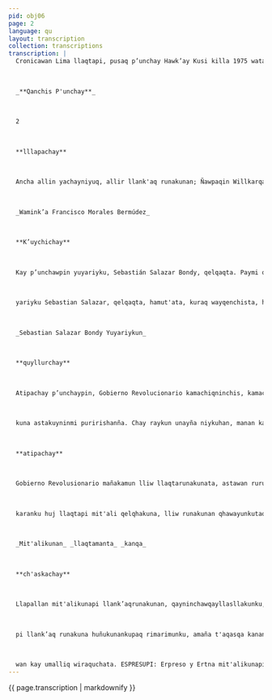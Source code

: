 ```yaml
---
pid: obj06
page: 2
language: qu
layout: transcription
collection: transcriptions
transcription: |
  Cronicawan Lima llaqtapi, pusaq p’unchay Hawk’ay Kusi killa 1975 watapi
  
  
  
  _**Qanchis P'unchay**_
  
  
  
  2
  
  
  
  **lllapachay**
  
  
  
  Ancha allin yachayniyuq, allir llank'aq runakunan; Ñawpaqin Willkarqata, Wamink’a Francisco Morales Bermúdezta yanaparinqaku. Chay runakuna Organo de Asesoramiento nisqata hunt'achinqaku. Kaytan kamachipi pagarichimun Gobiemo Revolucionario, llapallan runakuna masichakuypi yanapanan kaqtin, chaytan Democracia Social sutiwan riqsinchis. Kay Revoluciunpa tiqsinkuna kamachikusqanman hinan, Consejo Consultivo del Primer Minlstro nisqanchismi, hunt'akunqa, imaymana t'aqspi masichasqa llank’aq runakunawan. Riqsinchispas hina, kay tiqsikunan chiqaqchanku, llapallan kamachikuna kikin masichasqa runakunaq chawpinmanta pacha sayarinanpaq, mana makimakiman chayashaqtin, lllw llaqtanchis munasqanman hina. Chaytapunin rimayninpi sut'ichashan Decreto Supremo Kamachi015 yupayniyug, chay kamachin paqarichimun kay Consejo nisqanchista Yuyarillantaqmi Ñawpaqin Willkarq Wamink’a, Gobierno Revolucionariuq kamachikusqanpi yanapekusqanta, chayraykun munan, kikin llank’aqkunawan rimariyta. Kay Consejo nisqanchisman, llank’aq runakuna hunt’akusqanmi, ancha allin, chayraqmi llapallan llank'aq runakuna, kay Gobiemo Revolucionariuq kamachikusqanpi, yanaperikuyta atinqakuña. Kay Consejuman hunt’akuq runakunan, mana Administración Públicapaq llank’aqkunachu kananku, paykunan sapallanmanta haykunqaku, hinaspataq Wamink’a Francisco Morales múdez wajyasqallan. Manan qulqita llank’asqankumanta chaskinqakuchu.
  
  
  
  _Wamink’a Francisco Morales Bermúdez_
  
  
  
  **K’uychichay**
  
  
  
  Kay p’unchawpin yuyariyku, Sebastián Salazar Bondy, qelqaqta. Paymi qilqaran p’atarakunata wajchaq muchuyninta qhawaspa. Paymi arawiku karan, takinpitaq churaq llaqtaq nunanta. Chunka watañan chinkan paypa wañusqan. Instituto Nacional de Cultura nisqan chayta yuyarispa imaymanta hamut'an Sebastián Salazar Bondy nuwasqanta waynakunu mana konganankupaq. P'atarankunata ñawinchanankupaq, Sebastián Salazan Bondita wiñaypaq wiñaykama yurarinankupaq. Ashkatan Sebastián Salazar Bondy qelqaran: Arawikunata, wlllaypasqaykunata, cuento nisqata, ensayo nisqata, lliw qelqasqampi churaq cheqaqta, sunqunta, runaq muchuriyninta, llaqtaq musqukusqhanta, paymi ñawpaqtaraq qhawaran kay sumaq kawsayninchista. Paymi awqanakuyman chayaran llaqta runaq unanchayninta hapispa. Chayraykun Sebastián Selazar Bondy qelqaqta sumaq simiwan yuyarinku, wajmanta qelqaskanta ñawinchanku, rimasqanpi hamut'anku, wayna runakunaman kawsasqanta willanku, chaypi reqsinankupeq Imaynatan, escritor nisqakuna, qelqaqkuna; manawañuypaq kawsay muñayqa, sutinta runaq purisqanta qelqanan. CRONICAWAN llanqaqkuna, yu
  
  
  
  yariyku Sebastian Salazar, qelqaqta, hamut'ata, kuraq wayqenchista, hinaspataq p’atarankunata qhawaspa payta mink’akuyku ñankunata nunanwan q’anchanampaq.
  
  
  
  _Sebastian Salazar Bondy Yuyariykun_
  
  
  
  **quyllurchay**
  
  
  
  Atipachay p’unchaypin, Gobierno Revolucionario kamachiqninchis, kamachitapaqarichimun llapallan mit'alikuna, masichasqa runakunaman astakunanpaq. (Chaytan sectores sociales organizados, sutiwan riqsinchis). kay kamachin rukhurimun "El Peruano mit'alipi. Chaymi kamachikunqa, imaynatan Peru suyunchispi qhatukuq mit'alikuna, kay masichasqa runakunaman astakunqa chayta. Kunan, kay mit'alikuna umalliqkunan, iskay chunka suqtasuq p’unchayllaña qipakunqaku. Kay mit'alikunaq umalliqkunatan, Gobiemo Revolucionario umallinankupaq kamachiran. Ñawpaqtan kay Peru suyuntinpi qhatukuq mitalikuna, mit aliyuq quiqi sapa runakunata kasukuranku; paykuna paqmi llank'arankupas. Kunanqa nisunmanmi, Kay mit'ali
  
  
  
  kuna astakuyninmi puririshanña. Chay raykun unayña niykuhan, manan kay astayqa, kay quyqa, sullukuna quyllachu, as, asllamantan hunt'achina. Chay raykullataqmi, kay asllamanta astayqa, kay hawk’ay kusi killapi iskay chunka qanchisniyuq p’unchaymanta ñawpaqnintaraq qallarinan. Chay rayku pascha, manaraq mit'alikunaq masichakusqan huj watata hunt'ashaqtinraq, ña kay Revoluciunpi infiltrado runakunata tarirunkuña. Revolciunmi, huj mit'alikuna umalliqkunata churallanqataq. Kay musuqumalliqkunan chunka hujniyuq kanqaku; qanchismi, paykunamanta masichasqa umalliqkuna kanqaku; kinsanllank’aq runakunapas kallanqakutaq. Paykunamantan, hujllapas mit'alipi qilqaq kanan. Kallanqataq, kay umalliqkunaman yanapariq runakunapas.
  
  
  
  **atipachay**
  
  
  
  Gobierno Revolusionario mañakamun lliw llaqtarunakunata, astawan ruruchinankupaq, ichaqa ama sinchita wisch’unankupaq. Yapamuntaqmi jurnalkunata pisilla makipura chasqiqkunapaq. Lliw tiqsi muyuntimpin pisipashan mikhuna, wichashanmi herramientakunaq chanin, chayqa llaqtanchispi aswantaraq wichachishan imaymana chaninta. Chayta qhawayuspa Gobierno Revolucionario, llaqta runakunata mañakun, astawan ruruchinampaq hinapa allillamanta ruwaspa mana usuchinankupaq. Kinsa horakunantan wamink'a Francisco Morales Bermudez, rimayun llaqtarunakunapaq, hinaspataqmi tapuy willakuypi siminta pashkarin mita likunapi llank aq runaqan. Chepitaqmi
  
  
  
  karanku huj llaqtapi mit'ali qelqhakuna, lliw runakunan qhawayunkutaq uyarinkutaq Ministro rimasqanta, radiupi televisiunpi Ministro rimayamun. Wamink’a Morales Bermundez, mañakun, aswann kallpachakuspa runakunaq llanqanampa, llaqtanchisrayku, unanchanchisrayku, nuqanchis rayku. Mañakuntaqmi manaña usuchinankupaq. "Revolusión puririnanta munasunchayqa, aswanmi llanqananchis, suqta wataqa manan asqaraqchu, pisillan llaqtaq kausayninwan tinkuchisun chayqa, hamuq runakuaana, auqanchismanta nmanqa, Revolustonqqa a tarishan lirqukunapa qma i chayartan rimamun wamink a Francisco.. Bermúdez.
  
  
  
  _Mit'alikunan_ _llaqtamanta_ _kanqa_
  
  
  
  **ch'askachay**
  
  
  
  Llapallan mit'alikunapi llank’aqrunakunan, qayninchawqayllasllakunku, amaña t'aqasqa kunankupaq. Chaymi kamachiqninchispa manaynin. Kay tantanakuywan, qayllaschakullankutaq llapallan llaqtanchispi masichasqa runakuna. Paykunan qhawashanku Peru suyuntinpi qhatukuq mit'alimanta. Paykunan qhawashanku Gobierno Renalusionariu kamaschi hawrichuaqanmanta, eru suyuntinpi qhatukuq mn alikuna, masichaaqa. Llank aq runakunaman estakunanpaq. "Chaymanta ch’uyanchakullantaq Ultima Hora mit'ali umalliqninmanta, paymi Ismael Frías, paymi imiiltrado kaspa runakunata thunkichin, hinaspa yuyannikutapas taqruykachin. Payllataqmi mit alipi nank aq runakunata t'aqachiyta munashan. Qayninchawllatag Cronicapi llank'aqkuna, chayman ta Telecantrupi, Cltima Hora, Expreso y extra llank’aqkunapas, mit'alikuna
  
  
  
  pi llank’aq runakuna huñukunankupaq rimarimunku, amaña t'aqasqa kanankupaq. Paykunan kay Revolucionpa tiqsinkunata chiqaqchaspa rimanimunku, hinaspataq mañakamunku, llank’aqmasin, wiraqucha Augusto Zimmermann Zavala, kay mit'alikunapi llank aq runakunata umallispa huñunanpaq, amaña t'aqasqa kanankupaq. Chay kikinllatataqmi mañakunku Lomercio, Correo, Ojo, mit' allpi llank aqkunapas. CRONICAPI Qayninchaw chawpi p’unchaytan Cronicapi llank’aqkuna, tantanakuypi Augusto Zimmermann qilqasqanta saywaykunku, hinaspataq mañakunku llank’aqkunata umallinallanpaq. TELECENTRUPI: Kaypi llank’aqkunapas, tantanakuspa, yanaparillankutaq rimaynin
  
  
  
  wan kay umalliq wiraquchata. ESPRESUPI: Erpreso y Ertna mit'alikunapi llank aqkunapas mañakunku Federacion de Periodistas del Perú, Rincón Latínez umalliq wiraquchata qulluchichun Consejo Federa! nisqata, amaña wiraqucha Zimmermann llank’asqanta tatichinanpaq, llapallan qilqapi llank'aqkuna ch'ulla runa hma kanankama. Hinallatataqmi kay Revolucionpa tiqsinkunata chiqaqchanku ¿immermann Zaval wiraquchata umalllnanllanpaq mañakuspanku. ULTIMA HORAPI: Augusto Zimmermann Zavalan, UItima Hora mit'alita umalliqtan ch’ataran, chay ch’ataykunataq llapallan llank’aq runakuna chlqaqchanku. Paykunapa s lanmuanuaqan kasbaranku. Chay luntan auypn Revolucionpa tiqsinkunata challankutaq.
---
```


{{ page.transcription | markdownify }}
